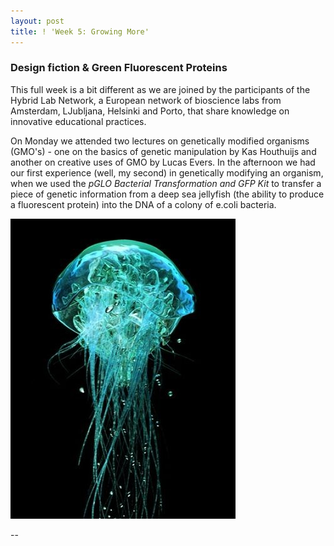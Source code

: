 ```yaml
---
layout: post
title: ! 'Week 5: Growing More'
---
```

### Design fiction & Green Fluorescent Proteins
This full week is a bit different as we are joined by the participants of the Hybrid Lab Network, a European network of bioscience labs from Amsterdam, LJubljana, Helsinki and Porto, that share knowledge on innovative educational practices. 

On Monday we attended two lectures on genetically modified organisms (GMO's) - one on the basics of genetic manipulation by Kas Houthuijs and another on creative uses of GMO by Lucas Evers. In the afternoon we had our first experience (well, my second) in genetically modifying an organism, when we used the *pGLO Bacterial Transformation and GFP Kit* to transfer a piece of genetic information from a deep sea jellyfish (the ability to produce a fluorescent protein) into the DNA of a colony of e.coli bacteria. 

<img src="/images/aquaorea.jpeg" alt="aquaorea"/>



--
